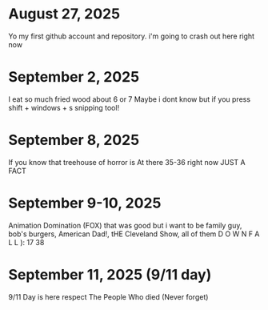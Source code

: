 # August 27, 2025
Yo my first github account and repository. i'm going to crash out here right now

# September 2, 2025
I eat so much fried wood about 6 or 7
Maybe i dont know but if you press shift + windows + s snipping tool!

# September 8, 2025
If you know that treehouse of horror is At there 35-36 right now JUST A
FACT

# September 9-10, 2025
Animation Domination (FOX) that was good but i want to be family guy, bob's burgers, American Dad!, tHE Cleveland Show, all of them D O W N F A L L ):
17 38 
# September 11, 2025 (9/11 day)
9/11 Day is here respect The People Who died (Never forget)
